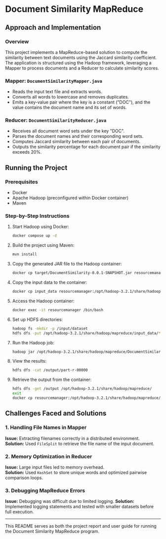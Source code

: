 # Document Similarity MapReduce

## Approach and Implementation

### Overview
This project implements a MapReduce-based solution to compute the similarity between text documents using the Jaccard similarity coefficient. The application is structured using the Hadoop framework, leveraging a Mapper to process documents and a Reducer to calculate similarity scores.

### Mapper: `DocumentSimilarityMapper.java`
- Reads the input text file and extracts words.
- Converts all words to lowercase and removes duplicates.
- Emits a key-value pair where the key is a constant ("DOC"), and the value contains the document name and its set of words.

### Reducer: `DocumentSimilarityReducer.java`
- Receives all document word sets under the key "DOC".
- Parses the document names and their corresponding word sets.
- Computes Jaccard similarity between each pair of documents.
- Outputs the similarity percentage for each document pair if the similarity exceeds 20%.

## Running the Project

### Prerequisites
- Docker
- Apache Hadoop (preconfigured within Docker container)
- Maven

### Step-by-Step Instructions

1. Start Hadoop using Docker:
   ```sh
   docker compose up -d
   ```

2. Build the project using Maven:
   ```sh
   mvn install
   ```

3. Copy the generated JAR file to the Hadoop container:
   ```sh
   docker cp target/DocumentSimilarity-0.0.1-SNAPSHOT.jar resourcemanager:/opt/hadoop-3.2.1/share/hadoop/mapreduce/
   ```

4. Copy the input data to the container:
   ```sh
   docker cp input_data resourcemanager:/opt/hadoop-3.2.1/share/hadoop/mapreduce/
   ```

5. Access the Hadoop container:
   ```sh
   docker exec -it resourcemanager /bin/bash
   ```

6. Set up HDFS directories:
   ```sh
   hadoop fs -mkdir -p /input/dataset
   hdfs dfs -put /opt/hadoop-3.2.1/share/hadoop/mapreduce/input_data/* /input/
   ```

7. Run the Hadoop job:
   ```sh
   hadoop jar /opt/hadoop-3.2.1/share/hadoop/mapreduce/DocumentSimilarity-0.0.1-SNAPSHOT.jar com.example.controller.DocumentSimilarityDriver /input /output
   ```

8. View the results:
   ```sh
   hdfs dfs -cat /output/part-r-00000
   ```

9. Retrieve the output from the container:
   ```sh
   hdfs dfs -get /output /opt/hadoop-3.2.1/share/hadoop/mapreduce/
   exit
   docker cp resourcemanager:/opt/hadoop-3.2.1/share/hadoop/mapreduce/output/ output/
   ```

## Challenges Faced and Solutions

### 1. Handling File Names in Mapper
**Issue:** Extracting filenames correctly in a distributed environment.  
**Solution:** Used `FileSplit` to retrieve the file name of the input document.

### 2. Memory Optimization in Reducer
**Issue:** Large input files led to memory overhead.  
**Solution:** Used `HashSet` to store unique words and optimized pairwise comparison loops.

### 3. Debugging MapReduce Errors
**Issue:** Debugging was difficult due to limited logging.
**Solution:** Implemented logging statements and tested with smaller datasets before full execution.

---
This README serves as both the project report and user guide for running the Document Similarity MapReduce program.


